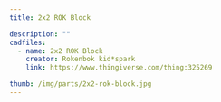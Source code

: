 ```yaml
---
title: 2x2 ROK Block

description: ""
cadfiles:
  - name: 2x2 ROK Block
    creator: Rokenbok kid*spark
    link: https://www.thingiverse.com/thing:325269

thumb: /img/parts/2x2-rok-block.jpg
---
```

